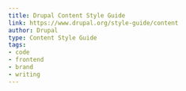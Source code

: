 ```yaml
---
title: Drupal Content Style Guide
link: https://www.drupal.org/style-guide/content
author: Drupal
type: Content Style Guide
tags: 
- code
- frontend
- brand
- writing
---
```

